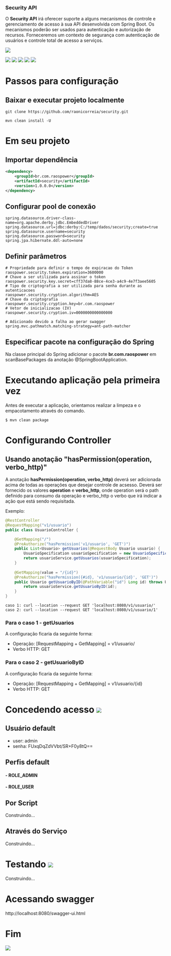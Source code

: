 ### Security API

O **Security API** irá oferecer suporte a alguns mecanismos de controle e gerenciamento de acesso à sua API desenvolvida com Spring Boot.
Os mecanismos poderão ser usados para autenticação e autorização de recursos.
Forneceremos um contexto de segurança com autenticação de usuários e controle total de acesso a serviços.

![](https://img.shields.io/badge/Security_API-snapshot--v1.0.0.0-green.svg?&logo=java&style=for-the-badge)

![](https://img.shields.io/badge/Java_8-✓-blue.svg?&logo=java)
![](https://img.shields.io/badge/Spring_boot_v2.6.3-✓-blue.svg?&logo=spring)
![](https://img.shields.io/badge/Swagger_2-✓-blue.svg?&logo=swagger)
![](https://img.shields.io/badge/JWT-✓-blue.svg?&logo=jsonwebtokens)
![](https://img.shields.io/badge/Flyway-✓-blue.svg?&logo=amazondynamodb)

# Passos para configuração

## Baixar e executar projeto localmente
```git
git clone https://github.com/raonicorreia/security.git
```
```maven
mvn clean install -U
```

# Em seu projeto
## Importar dependência

```xml
<dependency>
    <groupId>br.com.raospower</groupId>
    <artifactId>security</artifactId>
    <version>1.0.0.0</version>
</dependency>
```
## Configurar pool de conexão

```properties
spring.datasource.driver-class-name=org.apache.derby.jdbc.EmbeddedDriver
spring.datasource.url=jdbc:derby:C:/temp/dados/security;create=true
spring.datasource.username=security
spring.datasource.password=security
spring.jpa.hibernate.ddl-auto=none
```
## Definir parâmetros

```properties
# Propriedade para definir o tempo de expiracao do Token
raospower.security.token.expiration=3600000
# Chave a ser utilizada para assinar o token
raospower.security.key.secret=cff37da8-88ce-4ce3-a4c9-4e7f3aee5605
# Tipo de criptografia a ser utilizada para senha durante as autenticacoes
raospower.security.cryption.algorithm=AES
# Chave da criptografia
raospower.security.cryption.key=br.com.raospower
# Vetor de inicializacao (IV)
raospower.security.cryption.iv=0000000000000000

# Adicionado devido a falha ao gerar swagger
spring.mvc.pathmatch.matching-strategy=ant-path-matcher
```
## Especificar pacote na configuração do Spring

Na classe principal do Spring adicionar o pacote **br.com.raospower** em scanBasePackages da anotação @SpringBootApplication.

# Executando aplicação pela primeira vez

Antes de executar a aplicação, orientamos realizar a limpeza e o empacotamento através do comando.

`$ mvn clean package`

# Configurando Controller

## Usando anotação "hasPermission(operation, verbo_http)"

A anotação **hasPermission(operation, verbo_http)** deverá ser adicionada acima de todas as operações que desejar controle de acsesso.
Deverá ser fornecido os valores **operation** e **verbo_http**, onde operation será o path definido para consumo da operação e verbo_http o verbo que irá indicar a ação que está sendo requisitada.

Exemplo: 

```java
@RestController
@RequestMapping("v1/usuario")
public class UsuarioController {

    @GetMapping("/")
    @PreAuthorize("hasPermission('v1/usuario', 'GET')")
    public List<Usuario> getUsuarios(@RequestBody Usuario usuario) {
        UsuarioSpecification usuarioSpecification = new UsuarioSpecification(usuario);
        return usuarioService.getUsuarios(usuarioSpecification);
    }
    
    @GetMapping(value = "/{id}")
    @PreAuthorize("hasPermission({#id}, 'v1/usuario/{id}', 'GET')")
    public Usuario getUsuarioByID(@PathVariable("id") Long id) throws UsuarioInexistenteException {
        return usuarioService.getUsuarioByID(id);
    }
}
```
```curl
caso 1: curl --location --request GET 'localhost:8080/v1/usuario/'
caso 2: curl --location --request GET 'localhost:8080/v1/usuario/1'
```

### Para o caso 1 - getUsuarios
A configuração ficaria da seguinte forma:

- Operação: [RequestMapping + GetMapping] = v1/usuario/
- Verbo HTTP: GET

### Para o caso 2 - getUsuarioByID
A configuração ficaria da seguinte forma:

- Operação: [RequestMapping + GetMapping] = v1/usuario/{id}
- Verbo HTTP: GET

# Concedendo acesso ![](https://img.shields.io/badge/Construindo-✓-red.svg?)

## Usuário default
- user: admin
- senha: FUxqDqZdVVbt/SR+F0y8tQ==

## Perfis default
#### - ROLE_ADMIN
#### - ROLE_USER

## Por Script
Construindo...

## Através do Serviço
Construindo...

# Testando ![](https://img.shields.io/badge/Construindo-✓-red.svg?)
Construindo...

# Acessando swagger
http://localhost:8080/swagger-ui.html


# Fim

[![](https://img.shields.io/badge/Linkedin-raonicorreia-blue.svg?&logo=linkedin)](https://www.linkedin.com/in/raonicorreia/)
